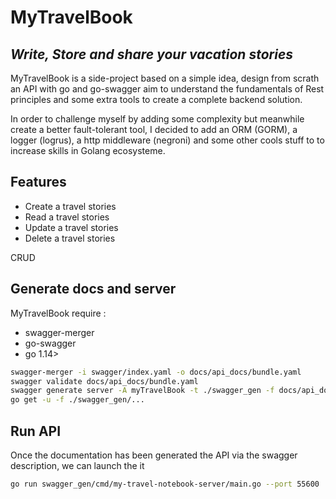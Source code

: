 # MyTravelBook
## _Write, Store and share your vacation stories_

MyTravelBook is a side-project based on a simple idea, design from scrath an API with go and go-swagger aim to understand the fundamentals of Rest principles and some extra tools to create a complete backend solution.

In order to challenge myself by adding some complexity but meanwhile create a better fault-tolerant tool, I decided to add an ORM (GORM), a logger (logrus), a http middleware (negroni) and some other cools stuff to to increase skills in Golang ecosysteme.

## Features
- Create a travel stories
- Read a travel stories 
- Update a travel stories
- Delete a travel stories

CRUD
## Generate docs and server
MyTravelBook require :
- swagger-merger
- go-swagger
- go 1.14>


```sh
swagger-merger -i swagger/index.yaml -o docs/api_docs/bundle.yaml
swagger validate docs/api_docs/bundle.yaml 
swagger generate server -A myTravelBook -t ./swagger_gen -f docs/api_docs/bundle.yaml
go get -u -f ./swagger_gen/... 
```

## Run API

Once the documentation has been generated the API via the swagger description, we can launch the it

```sh
go run swagger_gen/cmd/my-travel-notebook-server/main.go --port 55600
```

